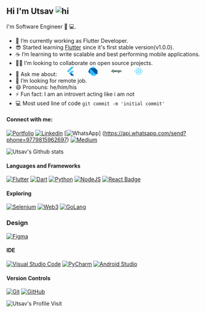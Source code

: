 ## Hi I'm Utsav <img src="https://user-images.githubusercontent.com/1303154/88677602-1635ba80-d120-11ea-84d8-d263ba5fc3c0.gif" width="28px" alt="hi">

I'm Software Engineer 📱 💻.

- 🔭 I’m currently working as Flutter Developer.
- 😎 Started learning [Flutter](https://flutter.dev) since it's first stable version(v1.0.0).
- ☕ I’m learning to write scalable and best performing mobile applications.
- 🧑‍💻 I’m looking to collaborate on open source projects.
- 💬 Ask me about: &emsp; [<img alt="Flutter" width="26px" src="https://raw.githubusercontent.com/github/explore/80688e429a7d4ef2fca1e82350fe8e3517d3494d/topics/flutter/flutter.png" />](https://flutter.dev)&emsp;&emsp;  [<img alt="Dart" width="26px" src="https://raw.githubusercontent.com/github/explore/80688e429a7d4ef2fca1e82350fe8e3517d3494d/topics/dart/dart.png" />](https://dart.dev) &emsp;&emsp; [<img alt="Django" width="26px" src="https://raw.githubusercontent.com/github/explore/80688e429a7d4ef2fca1e82350fe8e3517d3494d/topics/django/django.png" />](https://www.django-rest-framework.org/)&emsp; &emsp;[<img alt="React" width="26px" src="https://raw.githubusercontent.com/github/explore/80688e429a7d4ef2fca1e82350fe8e3517d3494d/topics/react/react.png" />](https://reactjs.org)
- 🤔 I’m looking for remote job.
- 😄 Pronouns: he/him/his
- ⚡ Fun fact: I am an introvert acting like i am not
- 💻 Most used line of code `git commit -m 'initial commit'`



#### Connect with me:
[![Portfolio](https://img.shields.io/badge/Portfolio-%23000000.svg?style=for-the-badge&logo=firefox&logoColor=#FF7139)](https://utsavghimire.com.np)
[![Linkedin](https://img.shields.io/badge/LinkedIn-0077B5?style=for-the-badge&logo=linkedin&logoColor=white)](https://www.linkedin.com/in/theutsavg/)
[![WhatsApp](https://img.shields.io/badge/WhatsApp-25D366?style=for-the-badge&logo=whatsapp&logoColor=white)]
(https://api.whatsapp.com/send?phone=9779815962697)
[![Medium](https://img.shields.io/badge/Medium-12100E?style=for-the-badge&logo=medium&logoColor=white)](https://medium.com/@theutsavg1)
<br/>


![Utsav's Github stats](https://github-readme-stats.vercel.app/api?username=Uuttssaavv&show_icons=true&count_private=true&theme=tokyonight)


#### Languages and Frameworks

<!-- TODO: Make technologies links takes you to repositories -->
[![Flutter](https://img.shields.io/badge/Flutter-%2302569B.svg?style=for-the-badge&logo=Flutter&logoColor=white)](#) [![Dart](https://img.shields.io/badge/dart-%230175C2.svg?style=for-the-badge&logo=dart&logoColor=white)](#) [![Python](https://img.shields.io/static/v1?style=for-the-badge&message=Python&color=3776AB&logo=Python&logoColor=FFFFFF&label=)](#)   [![NodeJS](https://img.shields.io/badge/node.js-6DA55F?style=for-the-badge&logo=node.js&logoColor=white)](#) 
[![React Badge](https://img.shields.io/badge/react-%2320232a.svg?style=for-the-badge&logo=react&logoColor=%2361DAFB)](#)   

#### Exploring
[![Selenium](https://img.shields.io/static/v1?style=for-the-badge&message=Solidity&color=363636&logo=Solidity&logoColor=FFFFFF&label=)](#) [![Web3](https://img.shields.io/badge/Web3-%230175C2.svg?style=for-the-badge&logo=Web3&logoColor=white)](#)
[![GoLang](https://img.shields.io/static/v1?style=for-the-badge&message=Go&color=00ADD8&logo=Go&logoColor=FFFFFF&label=)](#)
### Design
[![Figma](https://img.shields.io/badge/figma-%23F24E1E.svg?style=for-the-badge&logo=figma&logoColor=white)](#)

#### IDE
[![Visual Studio Code](https://img.shields.io/badge/Visual%20Studio%20Code-0078d7.svg?style=for-the-badge&logo=visual-studio-code&logoColor=white)](#)
[![PyCharm](https://img.shields.io/badge/pycharm-143?style=for-the-badge&logo=pycharm&logoColor=black&color=black&labelColor=green)](#)
[![Android Studio](https://img.shields.io/badge/Android%20Studio-3DDC84.svg?style=for-the-badge&logo=android-studio&logoColor=white)](#)
#### Version Controls

[![Git](https://img.shields.io/badge/git-%23F05033.svg?style=for-the-badge&logo=git&logoColor=white)](#) [![GitHub](https://img.shields.io/badge/github-%23121011.svg?style=for-the-badge&logo=github&logoColor=white)](#)


![Utsav's Profile Visit](https://komarev.com/ghpvc/?username=Uuttssaavv&color=green&label=Profile+Views)
